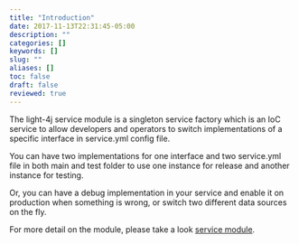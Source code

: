 ```yaml
---
title: "Introduction"
date: 2017-11-13T22:31:45-05:00
description: ""
categories: []
keywords: []
slug: ""
aliases: []
toc: false
draft: false
reviewed: true
---
```


The light-4j service module is a singleton service factory which is an IoC service
to allow developers and operators to switch implementations of a specific interface
in service.yml config file. 

You can have two implementations for one interface and two service.yml file in both
main and test folder to use one instance for release and another instance for testing.

Or, you can have a debug implementation in your service and enable it on production
when something is wrong, or switch two different data sources on the fly.

For more detail on the module, please take a look [service module][].

[service module]: /concern/service/


